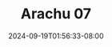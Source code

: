--- 
title: "Arachu 07"
description: "download bokeh Arachu 07 terbaru   terbaru"
date: 2024-09-19T01:56:33-08:00
file_code: "cqpv12x27s1r"
draft: false
cover: "gzhnvms3n2la2s9x.jpg"
tags: ["Arachu", "bokep-indo", "bokep-viral", "bokep-ig"]
length: 96
fld_id: "1483117"
foldername: "Arachu update"
categories: ["Arachu update"]
views: 0
---